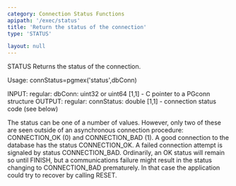 ```yaml
---
category: Connection Status Functions
apipath: '/exec/status'
title: 'Return the status of the connection'
type: 'STATUS'

layout: null
---
```


 STATUS Returns the status of the connection.

 Usage: connStatus=pgmex('status',dbConn)

 INPUT:
   regular:
     dbConn: uint32 or uint64 [1,1] - C pointer to a PGconn structure
 OUTPUT:
   regular:
     connStatus: double [1,1] - connection status code (see below)

 The status can be one of a number of values. However, only two of these
 are seen outside of an asynchronous connection procedure: CONNECTION_OK
 (0) and CONNECTION_BAD (1). A good connection to the database has the
 status CONNECTION_OK. A failed connection attempt is signaled by status
 CONNECTION_BAD. Ordinarily, an OK status will remain so until FINISH, but
 a communications failure might result in the status changing to
 CONNECTION_BAD prematurely. In that case the application could try to
 recover by calling RESET.